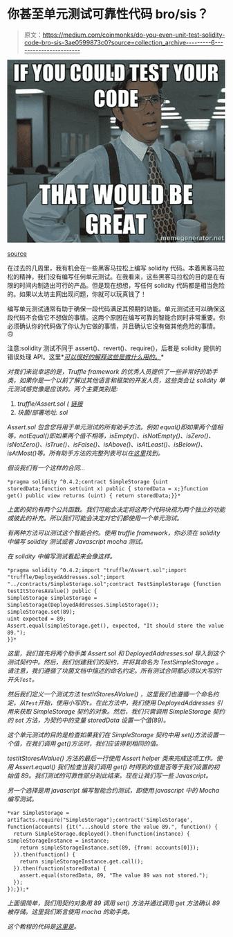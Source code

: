 # 你甚至单元测试可靠性代码 bro/sis？

> 原文：<https://medium.com/coinmonks/do-you-even-unit-test-solidity-code-bro-sis-3ae0599873c0?source=collection_archive---------6----------------------->

![](img/19828a16c658817f415e2d0c1d469a25.png)

[source](https://memegenerator.net/instance/55088928/office-space-that-would-be-great-if-you-could-test-your-code-that-would-be-great)

在过去的几周里，我有机会在一些黑客马拉松上编写 solidity 代码。本着黑客马拉松的精神，我们没有编写任何单元测试。在我看来，这些黑客马拉松的目的是在有限的时间内制造出可行的产品。但是现在想想，写任何 solidity 代码都是相当危险的。如果以太坊主网出现问题，你就可以玩真钱了！

编写单元测试通常有助于确保一段代码满足其预期的功能。单元测试还可以确保这段代码不会做它不想做的事情。这两个原因在编写可靠的智能合同时非常重要。你必须确认你的代码做了你认为它做的事情，并且确认它没有做其他危险的事情。🙃

注意:solidity 测试不同于 assert()、revert()、require()，后者是 solidity 提供的错误处理 API。这里*[*可以很好的解释这些是做什么用的。*](https://media.consensys.net/when-to-use-revert-assert-and-require-in-solidity-61fb2c0e5a57)*

*对我们来说幸运的是，Truffle framework 的优秀人员提供了一些非常好的助手类，如果你是一个以前了解过其他语言和框架的开发人员，这些类会让 solidity 单元测试感觉像是应该的。两个主要类别是:*

1.  *truffle/Assert.sol ( [链接](https://github.com/trufflesuite/truffle/blob/beta/lib/testing/Assert.sol)*
2.  *块菌/部署地址. sol*

*Assert.sol 包含您将用于单元测试的所有助手方法。例如 equal()即如果两个值相等，notEqual()即如果两个值不相等，isEmpty()、isNotEmpty()、isZero()、isNotZero()、isTrue()、isFalse()、isAbove()、isAtLeast()、isBelow()、isAtMost()等。所有助手方法的完整列表可以在[这里](https://github.com/trufflesuite/truffle/blob/beta/lib/testing/Assert.sol)找到。*

*假设我们有一个这样的合同…*

```
*pragma solidity ^0.4.2;contract SimpleStorage {uint storedData;function set(uint x) public { storedData = x;}function get() public view returns (uint) { return storedData;}}*
```

*上面的契约有两个公共函数。我们可能会决定将这两个代码块视为两个独立的功能或彼此的补充。所以我们可能会决定对它们都使用一个单元测试。*

*有两种方法可以测试这个智能合约。使用 truffle framework，你必须在 solidity 中编写 solidity 测试或者 Javascript mocha 测试。*

*在 solidity 中编写测试看起来会像这样。*

```
*pragma solidity ^0.4.2;import "truffle/Assert.sol";import "truffle/DeployedAddresses.sol";import "../contracts/SimpleStorage.sol";contract TestSimpleStorage {function testItStoresAValue() public {
SimpleStorage simpleStorage = SimpleStorage(DeployedAddresses.SimpleStorage());
simpleStorage.set(89);
uint expected = 89;
Assert.equal(simpleStorage.get(), expected, "It should store the value 89.");
}}*
```

*这里，我们首先将两个助手类 *Assert.sol* 和 *DeployedAddresses.sol* 导入到这个测试契约中。然后，我们创建我们的契约，并将其命名为 *TestSimpleStorage* 。请注意，我们遵循了块菌文档中描述的命名约定。所有测试合同都必须以大写的`T`开头`Test`。*

*然后我们定义一个测试方法 *testItStoresAValue()* ，这里我们也遵循一个命名约定，从`Test`开始，使用小写的`t`。在此方法中，我们使用 DeployedAddresses 引用来获取 SimpleStorage 契约的对象。然后，我们只需调用 SimpleStorage 契约的 set 方法，为契约中的变量 storedData 设置一个值(89)。*

*这个单元测试的目的是检查如果我们在 SimpleStorage 契约中用 set()方法设置一个值，在我们调用 get()方法时，我们应该得到相同的值。*

**testItStoresAValue()* 方法的最后一行使用 Assert helper 类来完成这项工作。使用 *Assert.equal()* 我们检查当我们调用 *get()* 时得到的值是否等于我们设置的初始值 89。我们测试的可靠性部分到此结束。现在让我们写一些 Javascript。*

*另一个选择是用 javascript 编写智能合约测试，即使用 javascript 中的 Mocha 编写测试。*

```
*var SimpleStorage = artifacts.require("SimpleStorage");contract('SimpleStorage', function(accounts) {it("...should store the value 89.", function() {
  return SimpleStorage.deployed().then(function(instance) {     simpleStorageInstance = instance;
    return simpleStorageInstance.set(89, {from: accounts[0]});
  }).then(function() {
    return simpleStorageInstance.get.call();
  }).then(function(storedData) {
    assert.equal(storedData, 89, "The value 89 was not stored.");
  });
});});*
```

*上面很简单，我们用契约对象用 89 调用 *set()* 方法并通过调用 get 方法确认 89 被存储。这里我们断言使用 mocha 的助手类。*

*这个教程的代码是[这里是](https://github.com/akinmail/solidity-unit-test-tutorial)。*
